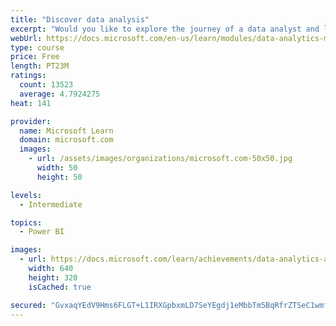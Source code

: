 ```yaml
---
title: "Discover data analysis"
excerpt: "Would you like to explore the journey of a data analyst and learn how a data analyst tells a story with data? In this module, you will explore the different roles in data and learn the different tasks of a data analyst."
webUrl: https://docs.microsoft.com/en-us/learn/modules/data-analytics-microsoft/
type: course
price: Free
length: PT23M
ratings:
  count: 13523
  average: 4.7924275
heat: 141

provider:
  name: Microsoft Learn
  domain: microsoft.com
  images:
    - url: /assets/images/organizations/microsoft.com-50x50.jpg
      width: 50
      height: 50

levels:
  - Intermediate

topics:
  - Power BI

images:
  - url: https://docs.microsoft.com/learn/achievements/data-analytics-and-microsoft-social.png
    width: 640
    height: 320
    isCached: true

secured: "GvxaqYEdV9Hms6FLGT+L1IRXGpbxmLD7SeYEgdj1eMbbTm5BqRfrZTSeC1wmfLCBzalaWN0zGPxdappX5hO6hqhvPDen3/W186SxH6O2AfpbBXXxd/I9HeCBqZ+RqeIo2EiPvyC2244RV2/c/dlQ5UsqY3zuJ5t1MwhBXqaER0WPbVbWLQ7yGRmdvHaekVBdCKnAs2b47prxiHNbkth37dVmP8IeR2hhF/P+kb2GjW5jepzmR2tRhaZ5f345+/652N4AVVcfENapHlDvxikr/LPqtkdy3FFoWBIOs/MRiKIsRwCtjKgjEu2mlsgx0kLNewyyXL8hFamL7++bXerHXNQ3KBegKznLmy0l6qm1JQaFUn4T4RdbdNhwKktUVqfkHeeq3IP9VRGG0sGWo/Pq60GLhSNtj+EyMtLiKH5wE/cPnQjv15iEJ35zNA295H1c;64Kd50FNHrnhhmGTKKdozg=="
---
```


